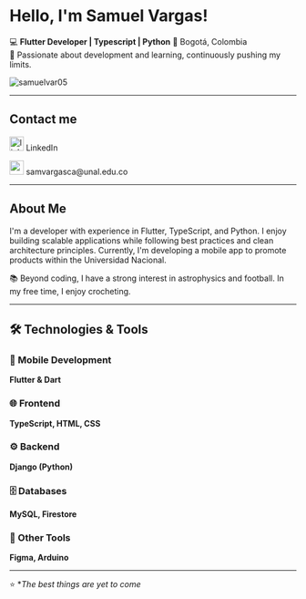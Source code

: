 # Hello, I'm Samuel Vargas!

💻 **Flutter Developer | Typescript | Python**
📍 Bogotá, Colombia  
🎯 Passionate about development and learning, continuously pushing my limits.

<p align="left"> <img src="https://komarev.com/ghpvc/?username=samuelvar05&label=Profile%20views&color=0e75b6&style=flat" alt="samuelvar05" /> </p>

---

## Contact me
<p align="left">
  <a href="https://linkedin.com/in/sjvc0595" target="blank">
    <img src="https://img.shields.io/static/v1?message=LinkedIn&logo=linkedin&label=&color=0077B5&logoColor=white&labelColor=&style=for-the-badge" height="25" alt="linkedin logo"/></a>
   LinkedIn
</p>
<p align="left">
  

  <a href="samvargasca@unal.edu.co" target="blank">
    <img src="https://img.shields.io/static/v1?message=Gmail&label=&color=D14836&logoColor=white&labelColor=&style=for-the-badge" height="25" alt="gmail logo"  /></a>
   samvargasca@unal.edu.co
</p>

---

## About Me
I'm a developer with experience in Flutter, TypeScript, and Python. I enjoy building scalable applications while following best practices and clean architecture principles. Currently, I'm developing a mobile app to promote products within the Universidad Nacional.  

📚 Beyond coding, I have a strong interest in astrophysics and football. In my free time, I enjoy crocheting.

---

## 🛠️ Technologies & Tools  
### 📱 Mobile Development  
**Flutter & Dart**  

### 🌐 Frontend  
**TypeScript, HTML, CSS**  

### ⚙️ Backend  
**Django (Python)**  

### 🗄️ Databases  
**MySQL, Firestore**  

### 🔧 Other Tools  
**Figma, Arduino**  

---
⭐ **The best things are yet to come*
